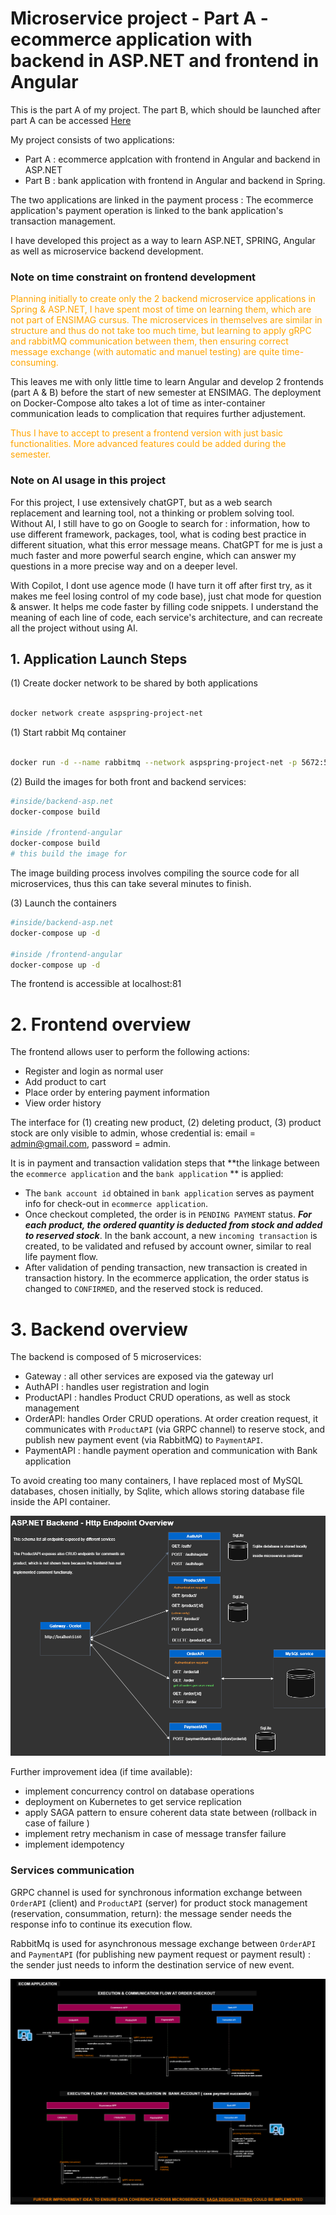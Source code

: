 # Microservice project - Part A - ecommerce application with backend in ASP.NET and frontend in Angular

This is the part A of my project. The part B, which should be launched after part A can be accessed [Here](https://github.com/giangNguyen2007/microservice_project_part2_bank_SpringBoot_and_Angular)

My project consists of two applications:

- Part A : ecommerce applcation with  frontend in Angular and backend in ASP.NET  
- Part B : bank application with frontend in Angular and backend in Spring. 

The two applications are linked in the payment process : The ecommerce application's payment operation is linked to the bank application's transaction management.

I have developed this project as a way to learn ASP.NET, SPRING, Angular as well as microservice backend development. 


### Note on time constraint on frontend development

<span style="color: orange;"> Planning initially to create only the 2 backend microservice applications in Spring & ASP.NET, I have spent most of time on learning them, which are not part of ENSIMAG cursus. The microservices in themselves are similar in structure and thus do not take too much time, but learning to apply gRPC and rabbitMQ communication between them, then ensuring correct message exchange (with automatic and manuel testing) are quite time-consuming.  

This leaves me with only little time to learn Angular and develop 2 frontends (part A & B) before the start of new semester at ENSIMAG. The deployment on Docker-Compose alto takes a lot of time as inter-container communication leads to complication that requires further adjustement.</span>

<span style="color: orange;">Thus I have to accept to present a frontend version with just basic functionalities. More advanced features could be added during the semester.  </span>


### Note on AI usage in this project
For this project, I use extensively chatGPT, but as a web search replacement and learning tool, not a thinking or problem solving tool. Without AI, I still have to go on Google to search for : information, how to use different framework, packages, tool, what is coding best practice in different situation, what this error message means. ChatGPT for me is just a much faster and more powerful search engine, which can answer my questions in a more precise way and on a deeper level.

With Copilot, I dont use agence mode (I have turn it off after first try, as it makes me feel losing control of my code base), just chat mode for question & answer. It helps me code faster by filling code snippets. I understand the meaning of each line of code, each service's architecture, and can recreate all the project without using AI. 


## 1. Application Launch Steps

(1) Create docker network to be shared by both applications

```bash

docker network create aspspring-project-net
```

(1) Start rabbit Mq container

```bash

docker run -d --name rabbitmq --network aspspring-project-net -p 5672:5672 -p 15672:15672 rabbitmq:management
```


(2) Build the images for both front and backend services:

```bash
#inside/backend-asp.net
docker-compose build

#inside /frontend-angular
docker-compose build
# this build the image for 

```

The image building process involves compiling the source code for all microservices, thus this can take several minutes to finish.


(3) Launch the containers

```bash
#inside/backend-asp.net
docker-compose up -d

#inside /frontend-angular
docker-compose up -d

```

The frontend is accessible at localhost:81


# 2. Frontend overview


The frontend allows user to perform the following actions:
- Register and login as normal user 
- Add product to cart
- Place order by entering payment information
- View order history


The interface for (1) creating new product, (2) deleting product, (3) product stock are only visible to admin, whose credential is: email = admin@gmail.com, password = admin.


It is in payment and transaction validation steps that **the linkage between the `ecommerce application` and the `bank application` ** is applied: 
+ The `bank account id` obtained in `bank application` serves as payment info for check-out in `ecommerce application`. 
+ Once checkout completed, the order is in `PENDING PAYMENT` status. ***For each product, the ordered quantity is deducted from stock and added to reserved stock***. In the bank account, a new `incoming transaction` is created, to be validated and refused by account owner, similar to real life payment flow.
+ After validation of pending transaction, new transaction is created in transaction history. In the ecommerce application, the order status is changed to `CONFIRMED`, and the reserved stock is reduced. 


# 3. Backend overview

The backend is composed of 5 microservices:
+ Gateway : all other services are exposed via the gateway url 
+ AuthAPI : handles user registration and login
+ ProductAPI : handles Product CRUD operations, as well as stock management
+ OrderAPI: handles Order CRUD operations. At order creation request, it communicates with `ProductAPI` (via GRPC channel) to reserve stock, and publish new payment event (via RabbitMQ) to `PaymentAPI`. 
+ PaymentAPI : handle payment operation and  communication with Bank application 

To avoid creating too many containers, I have replaced most of MySQL databases, chosen initially, by Sqlite, which allows storing database file inside the API container. 

![Asp.net Endpoints](./bankApp_ASP.NET-.NET%20Backend%20General%20Schema.drawio.png)

<!-- ## 2.1 technical highlights

I would like to hightlight the folollwing technical points :
- Separation of concern: separate service layers for database interaction, grpc & rabbitMQ communication are handled in separate services in each API
- Authentication is performed at Gateway level, which decodes Jwt token then attachs user info to the Request Object. At Downstream API, request passes through authentication Interceptor before reaching controller.  
- Any database services' function involving more than one database operations is annotated with @Transaction -->


Further improvement idea (if time available):
- implement concurrency control on database operations
- deployment on Kubernetes to get service replication 
- apply SAGA pattern to ensure coherent data state between (rollback in case of failure )
- implement retry mechanism in case of message transfer failure
- implement idempotency


### Services communication

GRPC channel is used for synchronous information exchange between `OrderAPI` (client) and `ProductAPI` (server) for product stock management (reservation, consummation, return): the message sender needs the response info to continue its execution flow.

RabbitMq is used for asynchronous message exchange between `OrderAPI` and `PaymentAPI` (for publishing new payment request or payment result) : the sender just needs to inform the destination service of new event. 


![Asp.net communicaction flow](./bankApp_ASP.NET-ASP.NET%20communication%20flow.drawio.png)









